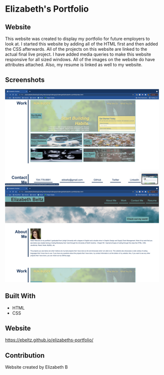 # Elizabeth's Portfolio

## Website
This website was created to display my portfolio for future employers to look at. I started this website by adding all of the HTML first and then added the CSS afterwards. All of the projects on this website are linked to the actual final live project. I have added media queries to make this website responsive for all sized windows. All of the images on the website do have attributes attached. Also, my resume is linked as well to my website.

## Screenshots
![Screenshot #1](https://github.com/ebeltz/elizabeths-portfolio/blob/main/assets/images/screenshot-2.png)
![Screenshot #2](https://github.com/ebeltz/elizabeths-portfolio/blob/main/assets/images/screenshot-1.png)

## Built With
* HTML
* CSS

## Website
https://ebeltz.github.io/elizabeths-portfolio/

## Contribution
Website created by Elizabeth B